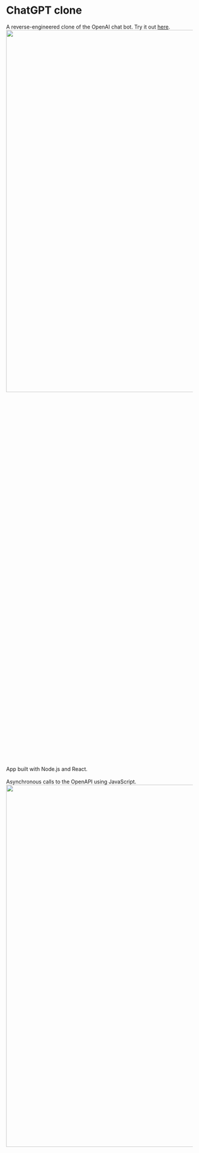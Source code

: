 # ChatGPT clone
A reverse-engineered clone of the OpenAI chat bot. Try it out <a href="https://kbdv.github.io/chagpt-clone/">here</a>.
<br>
<picture>
  <img src="https://github.com/kbdv/chagpt-clone/assets/113033203/85668ff2-0036-4a1c-94fd-dbc6c44553fc" width="824px" height="50%" />
</picture>

<br>App built with Node.js and React. 
<br>
<br>Asynchronous calls to the OpenAPI using JavaScript.
<br>
<picture>
  <img src="https://github.com/kbdv/chagpt-clone/assets/113033203/e652317d-687e-4eee-8c1a-61d996e43075" width="600px" height="50%" />
</picture>
<br>Deployed with Vercel and GitHub pages.
<br>
<picture>
  <img src="https://github.com/kbdv/chagpt-clone/assets/113033203/e13d36fb-0874-4a35-a9cd-a99ea0b14fa1" width="400px" height="50%" />
</picture>




